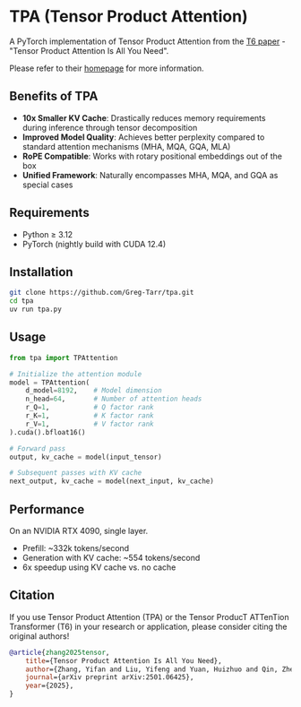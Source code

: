 # TPA (Tensor Product Attention)

A PyTorch implementation of Tensor Product Attention from the [T6 paper](https://arxiv.org/abs/2501.06425) - "Tensor Product Attention Is All You Need".

Please refer to their [homepage](https://tensorgi.github.io/T6/) for more information.

## Benefits of TPA

- **10x Smaller KV Cache**: Drastically reduces memory requirements during inference through tensor decomposition
- **Improved Model Quality**: Achieves better perplexity compared to standard attention mechanisms (MHA, MQA, GQA, MLA)
- **RoPE Compatible**: Works with rotary positional embeddings out of the box
- **Unified Framework**: Naturally encompasses MHA, MQA, and GQA as special cases

## Requirements

- Python ≥ 3.12
- PyTorch (nightly build with CUDA 12.4)

## Installation

```bash
git clone https://github.com/Greg-Tarr/tpa.git
cd tpa
uv run tpa.py
```

## Usage

```python
from tpa import TPAttention

# Initialize the attention module
model = TPAttention(
    d_model=8192,    # Model dimension
    n_head=64,       # Number of attention heads
    r_Q=1,           # Q factor rank
    r_K=1,           # K factor rank
    r_V=1,           # V factor rank
).cuda().bfloat16()

# Forward pass
output, kv_cache = model(input_tensor)

# Subsequent passes with KV cache
next_output, kv_cache = model(next_input, kv_cache)
```

## Performance

On an NVIDIA RTX 4090, single layer.
- Prefill: ~332k tokens/second
- Generation with KV cache: ~554 tokens/second
- 6x speedup using KV cache vs. no cache

## Citation

If you use Tensor Product Attention (TPA) or the Tensor ProducT ATTenTion Transformer (T6) in your research or application, please consider citing the original authors!

```bibtex
@article{zhang2025tensor,
    title={Tensor Product Attention Is All You Need},
    author={Zhang, Yifan and Liu, Yifeng and Yuan, Huizhuo and Qin, Zhen and Yuan, Yang and Gu, Quanquan and Yao, Andrew Chi-Chih},
    journal={arXiv preprint arXiv:2501.06425},
    year={2025},
}
```
